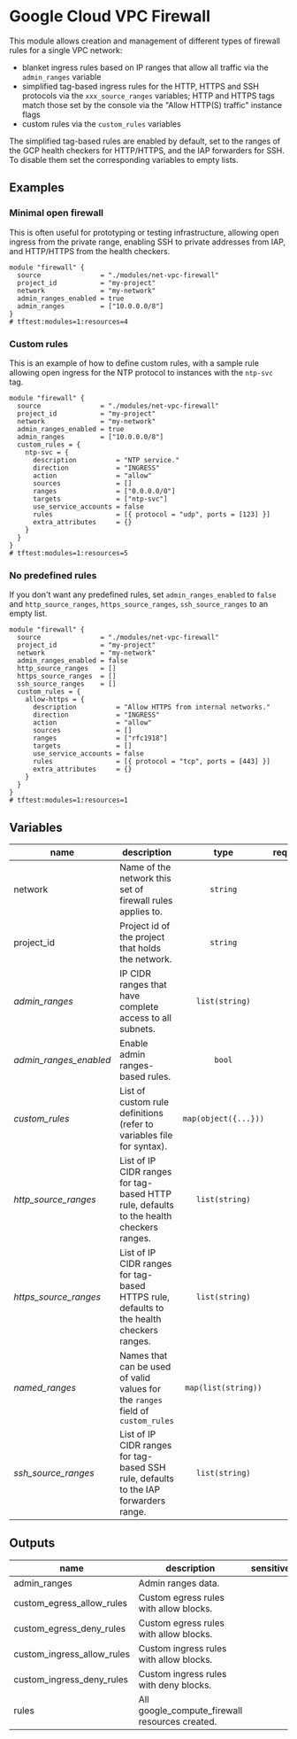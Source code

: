 # Google Cloud VPC Firewall

This module allows creation and management of different types of firewall rules for a single VPC network:

- blanket ingress rules based on IP ranges that allow all traffic via the `admin_ranges` variable
- simplified tag-based ingress rules for the HTTP, HTTPS and SSH protocols via the `xxx_source_ranges` variables; HTTP and HTTPS tags match those set by the console via the "Allow HTTP(S) traffic" instance flags
- custom rules via the `custom_rules` variables

The simplified tag-based rules are enabled by default, set to the ranges of the GCP health checkers for HTTP/HTTPS, and the IAP forwarders for SSH. To disable them set the corresponding variables to empty lists.

## Examples

### Minimal open firewall

This is often useful for prototyping or testing infrastructure, allowing open ingress from the private range, enabling SSH to private addresses from IAP, and HTTP/HTTPS from the health checkers.

```hcl
module "firewall" {
  source               = "./modules/net-vpc-firewall"
  project_id           = "my-project"
  network              = "my-network"
  admin_ranges_enabled = true
  admin_ranges         = ["10.0.0.0/8"]
}
# tftest:modules=1:resources=4
```

### Custom rules

This is an example of how to define custom rules, with a sample rule allowing open ingress for the NTP protocol to instances with the `ntp-svc` tag.

```hcl
module "firewall" {
  source               = "./modules/net-vpc-firewall"
  project_id           = "my-project"
  network              = "my-network"
  admin_ranges_enabled = true
  admin_ranges         = ["10.0.0.0/8"]
  custom_rules = {
    ntp-svc = {
      description          = "NTP service."
      direction            = "INGRESS"
      action               = "allow"
      sources              = []
      ranges               = ["0.0.0.0/0"]
      targets              = ["ntp-svc"]
      use_service_accounts = false
      rules                = [{ protocol = "udp", ports = [123] }]
      extra_attributes     = {}
    }
  }
}
# tftest:modules=1:resources=5
```

### No predefined rules

If you don't want any predefined rules, set `admin_ranges_enabled` to `false` and `http_source_ranges`, `https_source_ranges`, `ssh_source_ranges` to an empty list.

```hcl
module "firewall" {
  source               = "./modules/net-vpc-firewall"
  project_id           = "my-project"
  network              = "my-network"
  admin_ranges_enabled = false
  http_source_ranges   = []
  https_source_ranges  = []
  ssh_source_ranges    = []
  custom_rules = {
    allow-https = {
      description          = "Allow HTTPS from internal networks."
      direction            = "INGRESS"
      action               = "allow"
      sources              = []
      ranges               = ["rfc1918"]
      targets              = []
      use_service_accounts = false
      rules                = [{ protocol = "tcp", ports = [443] }]
      extra_attributes     = {}
    }
  }
}
# tftest:modules=1:resources=1
```

<!-- BEGIN TFDOC -->
## Variables

| name | description | type | required | default |
|---|---|:---: |:---:|:---:|
| network | Name of the network this set of firewall rules applies to. | <code title="">string</code> | ✓ |  |
| project_id | Project id of the project that holds the network. | <code title="">string</code> | ✓ |  |
| *admin_ranges* | IP CIDR ranges that have complete access to all subnets. | <code title="list&#40;string&#41;">list(string)</code> |  | <code title="">[]</code> |
| *admin_ranges_enabled* | Enable admin ranges-based rules. | <code title="">bool</code> |  | <code title="">false</code> |
| *custom_rules* | List of custom rule definitions (refer to variables file for syntax). | <code title="map&#40;object&#40;&#123;&#10;description          &#61; string&#10;direction            &#61; string&#10;action               &#61; string &#35; &#40;allow&#124;deny&#41;&#10;ranges               &#61; list&#40;string&#41;&#10;sources              &#61; list&#40;string&#41;&#10;targets              &#61; list&#40;string&#41;&#10;use_service_accounts &#61; bool&#10;rules &#61; list&#40;object&#40;&#123;&#10;protocol &#61; string&#10;ports    &#61; list&#40;string&#41;&#10;&#125;&#41;&#41;&#10;extra_attributes &#61; map&#40;string&#41;&#10;&#125;&#41;&#41;">map(object({...}))</code> |  | <code title="">{}</code> |
| *http_source_ranges* | List of IP CIDR ranges for tag-based HTTP rule, defaults to the health checkers ranges. | <code title="list&#40;string&#41;">list(string)</code> |  | <code title="">["35.191.0.0/16", "130.211.0.0/22", "209.85.152.0/22", "209.85.204.0/22"]</code> |
| *https_source_ranges* | List of IP CIDR ranges for tag-based HTTPS rule, defaults to the health checkers ranges. | <code title="list&#40;string&#41;">list(string)</code> |  | <code title="">["35.191.0.0/16", "130.211.0.0/22", "209.85.152.0/22", "209.85.204.0/22"]</code> |
| *named_ranges* | Names that can be used of valid values for the `ranges` field of `custom_rules` | <code title="map&#40;list&#40;string&#41;&#41;">map(list(string))</code> |  | <code title="&#123;&#10;dns-forwarders        &#61; &#91;&#34;35.199.192.0&#47;19&#34;&#93;&#10;health-checkers       &#61; &#91;&#34;35.191.0.0&#47;16&#34;, &#34;130.211.0.0&#47;22&#34;, &#34;209.85.152.0&#47;22&#34;, &#34;209.85.204.0&#47;22&#34;&#93;&#10;iap-forwarders        &#61; &#91;&#34;35.235.240.0&#47;20&#34;&#93;&#10;private-googleapis    &#61; &#91;&#34;199.36.153.8&#47;30&#34;&#93;&#10;restricted-googleapis &#61; &#91;&#34;199.36.153.4&#47;30&#34;&#93;&#10;rfc1918               &#61; &#91;&#34;10.0.0.0&#47;8&#34;, &#34;172.16.0.0&#47;12&#34;, &#34;192.168.0.0&#47;16&#34;&#93;&#10;&#125;">...</code> |
| *ssh_source_ranges* | List of IP CIDR ranges for tag-based SSH rule, defaults to the IAP forwarders range. | <code title="list&#40;string&#41;">list(string)</code> |  | <code title="">["35.235.240.0/20"]</code> |

## Outputs

| name | description | sensitive |
|---|---|:---:|
| admin_ranges | Admin ranges data. |  |
| custom_egress_allow_rules | Custom egress rules with allow blocks. |  |
| custom_egress_deny_rules | Custom egress rules with allow blocks. |  |
| custom_ingress_allow_rules | Custom ingress rules with allow blocks. |  |
| custom_ingress_deny_rules | Custom ingress rules with deny blocks. |  |
| rules | All google_compute_firewall resources created. |  |
<!-- END TFDOC -->
